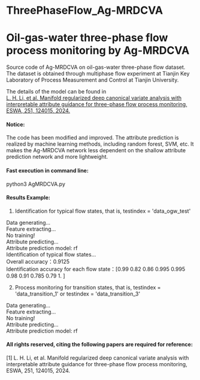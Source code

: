 # ThreePhaseFlow_Ag-MRDCVA
# Oil-gas-water three-phase flow process monitoring by Ag-MRDCVA
Source code of Ag-MRDCVA on oil-gas-water three-phase flow dataset.
The dataset is obtained through multiphase flow experiment at Tianjin Key Laboratory of Process Measurement and Control at Tianjin University.

The details of the model can be found in    
 [L. H. Li, et al. Manifold regularized deep canonical variate analysis with interpretable
attribute guidance for three-phase flow process monitoring, ESWA, 251, 124015, 2024.](https://doi.org/10.1016/j.eswa.2024.124015)

#### Notice: 
The code has been modified and improved.
The attribute prediction is realized by machine learning methods, including random forest, SVM, etc.
It makes the Ag-MRDCVA network less dependent on the shallow attribute prediction network and more lightweight.

#### Fast execution in command line:  
python3 AgMRDCVA.py      

#### Results Example: 
1. Identification for typical flow states, that is, testindex = 'data_ogw_test'

Data generating...   
Feature extracting...   
No training!   
Attribute predicting...   
Attribute prediction model: rf   
Identification of typical flow states...   
Overall accuracy：0.9125   
Identification accuracy for each flow state：[0.99  0.82  0.86  0.995 0.995 0.98  0.91  0.785 0.79  1.   ]   
   
2. Process monitoring for transition states, that is, testindex = 'data_transition_1' or testindex = 'data_transition_3'

Data generating...   
Feature extracting...   
No training!   
Attribute predicting...   
Attribute prediction model: rf   

#### All rights reserved, citing the following papers are required for reference:   
[1] L. H. Li, et al. Manifold regularized deep canonical variate analysis with interpretable
attribute guidance for three-phase flow process monitoring, ESWA, 251, 124015, 2024.
